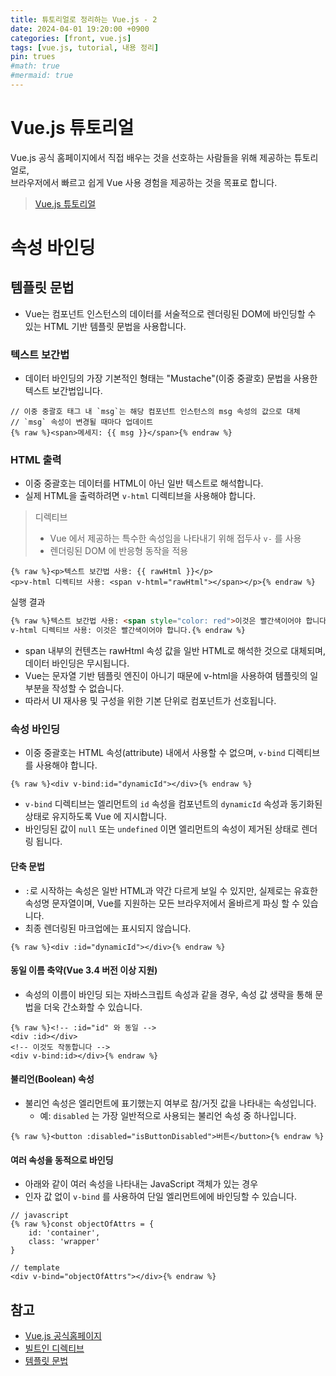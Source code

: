 ```yaml
---
title: 튜토리얼로 정리하는 Vue.js - 2
date: 2024-04-01 19:20:00 +0900
categories: [front, vue.js]
tags: [vue.js, tutorial, 내용 정리]
pin: trues
#math: true
#mermaid: true
---
```


# Vue.js 튜토리얼
Vue.js 공식  홈페이지에서 직접 배우는 것을 선호하는 사람들을 위해 제공하는 튜토리얼로,  
브라우저에서 빠르고 쉽게 Vue 사용 경험을 제공하는 것을 목표로 합니다.

>  [Vue.js 튜토리얼](https://ko.vuejs.org/tutorial/#step-1)

# 속성 바인딩

## 템플릿 문법
- Vue는 컴포넌트 인스턴스의 데이터를 서술적으로 렌더링된 DOM에 바인딩할 수 있는 HTML 기반 템플릿 문법을 사용합니다.

### 텍스트 보간법
- 데이터 바인딩의 가장 기본적인 형태는 "Mustache"(이중 중괄호) 문법을 사용한 텍스트 보간법입니다.

```vue
// 이중 중괄호 태그 내 `msg`는 해당 컴포넌트 인스턴스의 msg 속성의 값으로 대체
// `msg` 속성이 변경될 때마다 업데이트
{% raw %}<span>메세지: {{ msg }}</span>{% endraw %}
```

### HTML 출력
- 이중 중괄호는 데이터를 HTML이 아닌 일반 텍스트로 해석합니다.
- 실제 HTML을 출력하려면 `v-html` 디렉티브을 사용해야 합니다.

> 디렉티브
> - Vue 에서 제공하는 특수한 속성임을 나타내기 위해 접두사 `v-` 를 사용
> - 렌더링된 DOM 에 반응형 동작을 적용

```vue
{% raw %}<p>텍스트 보간법 사용: {{ rawHtml }}</p>
<p>v-html 디렉티브 사용: <span v-html="rawHtml"></span></p>{% endraw %}
```

실행 결과

```html
{% raw %}텍스트 보간법 사용: <span style="color: red">이것은 빨간색이어야 합니다.</span>
v-html 디렉티브 사용: 이것은 빨간색이어야 합니다.{% endraw %}
```

- span 내부의 컨텐츠는 rawHtml 속성 값을 일반 HTML로 해석한 것으로 대체되며, 데이터 바인딩은 무시됩니다.
- Vue는 문자열 기반 템플릿 엔진이 아니기 때문에 v-html을 사용하여 템플릿의 일부분을 작성할 수 없습니다. 
- 따라서 UI 재사용 및 구성을 위한 기본 단위로 컴포넌트가 선호됩니다.

### 속성 바인딩
- 이중 중괄호는 HTML 속성(attribute) 내에서 사용할 수 없으며, `v-bind` 디렉티브를 사용해야 합니다.

```vue
{% raw %}<div v-bind:id="dynamicId"></div>{% endraw %}
```

- `v-bind` 디렉티브는 엘리먼트의 `id` 속성을 컴포넌트의 `dynamicId` 속성과 동기화된 상태로 유지하도록 Vue 에 지시합니다.
- 바인딩된 값이 `null` 또는 `undefined` 이면 엘리먼트의 속성이 제거된 상태로 렌더링 됩니다.

#### 단축 문법
- `:`로 시작하는 속성은 일반 HTML과 약간 다르게 보일 수 있지만, 실제로는 유효한 속성명 문자열이며, Vue를 지원하는 모든 브라우저에서 올바르게 파싱 할 수 있습니다.
- 최종 렌더링된 마크업에는 표시되지 않습니다.

```vue
{% raw %}<div :id="dynamicId"></div>{% endraw %}
```

#### 동일 이름 축약(Vue 3.4 버전 이상 지원)
- 속성의 이름이 바인딩 되는 자바스크립트 속성과 같을 경우, 속성 값 생략을 통해 문법을 더욱 간소화할 수 있습니다.

```vue
{% raw %}<!-- :id="id" 와 동일 -->
<div :id></div>
<!-- 이것도 작동합니다 -->
<div v-bind:id></div>{% endraw %}
```

#### 불리언(Boolean) 속성
- 불리언 속성은 엘리먼트에 표기했는지 여부로 참/거짓 값을 나타내는 속성입니다.
  - 예: `disabled` 는 가장 일반적으로 사용되는 불리언 속성 중 하나입니다.

```vue
{% raw %}<button :disabled="isButtonDisabled">버튼</button>{% endraw %}
```

#### 여러 속성을 동적으로 바인딩
- 아래와 같이 여러 속성을 나타내는 JavaScript 객체가 있는 경우
- 인자 값 없이 `v-bind` 를 사용하여 단일 엘리먼트에에 바인딩할 수 있습니다.

```vue
// javascript
{% raw %}const objectOfAttrs = {
    id: 'container',
    class: 'wrapper'
}

// template
<div v-bind="objectOfAttrs"></div>{% endraw %}
```

## 참고
- [Vue.js 공식홈페이지](https://vuejs.org/)
- [빌트인 디렉티브](https://ko.vuejs.org/api/built-in-directives.html)
- [템플릿 문법](https://ko.vuejs.org/guide/essentials/template-syntax)
